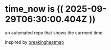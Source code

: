 # time_now is (( 2025-09-29T06:30:00.404Z ))

an automated repo that shows the currnent time

inspired by [breakingheatmap](https://github.com/breakingheatmap/breakingheatmap)